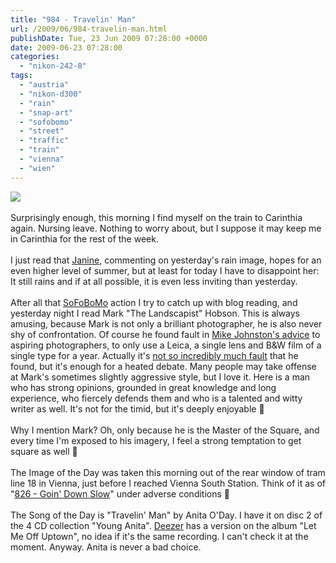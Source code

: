 ```yaml
---
title: "984 - Travelin' Man"
url: /2009/06/984-travelin-man.html
publishDate: Tue, 23 Jun 2009 07:28:00 +0000
date: 2009-06-23 07:28:00
categories: 
  - "nikon-242-8"
tags: 
  - "austria"
  - "nikon-d300"
  - "rain"
  - "snap-art"
  - "sofobomo"
  - "street"
  - "traffic"
  - "train"
  - "vienna"
  - "wien"
---
```

<a href="https://d25zfm9zpd7gm5.cloudfront.net/1200x1200/2009/20090623_080603_ps.jpg" target="_blank"><img src="https://d25zfm9zpd7gm5.cloudfront.net/0600x0600/2009/20090623_080603_ps.jpg"/></a><br/><br/>Surprisingly enough, this morning I find myself on the train to Carinthia again. Nursing leave. Nothing to worry about, but I suppose it may keep me in Carinthia for the rest of the week.<br/><br/>I just read that <a href="http://1-photo-a-day.blogspot.com/" target="_blank">Janine</a>, commenting on yesterday's rain image, hopes for an even higher level of summer, but at least for today I have to disappoint her: It still rains and if at all possible, it is even less inviting than yesterday.<br/><br/>After all that <a href="http://www.sofobomo.org/" target="_blank">SoFoBoMo</a> action I try to catch up with blog reading, and yesterday night I read Mark "The Landscapist" Hobson. This is always amusing, because Mark is not only a brilliant photographer, he is also never shy of confrontation. Of course he found fault in <a href="http://theonlinephotographer.typepad.com/the_online_photographer/2009/05/a-leica-year.html" target="_blank">Mike Johnston's advice</a> to aspiring photographers, to only use a Leica, a single lens and B&amp;W film of a single type for a year. Actually it's <a href="http://landscapist.squarespace.com/journal/2009/5/29/hardscapes-4-if-you-want-to-grow-apples-plant-apples-seeds-n.html" target="_blank">not so incredibly much fault</a> that he found, but it's enough for a heated debate. Many people may take offense at Mark's sometimes slightly aggressive style, but I love it. Here is a man who has strong opinions, grounded in great knowledge and long experience, who fiercely defends them and who is a talented and witty writer as well. It's not for the timid, but it's deeply enjoyable 🙂<br/><br/>Why I mention Mark? Oh, only because he is the Master of the Square, and every time I'm exposed to his imagery, I feel a strong temptation to get square as well 🙂<br/><br/> The Image of the Day was taken this morning out of the rear window of tram line 18 in Vienna, just before I reached Vienna South Station. Think of it as of "<a href="/2009/01/826-goin-down-slow.html">826 - Goin' Down Slow</a>" under adverse conditions 🙂<br/><br/>The Song of the Day is "Travelin' Man" by Anita O'Day. I have it on disc 2 of the 4 CD collection "Young Anita". <a href="http://www.deezer.com/#music/album/342256" target="_blank">Deezer</a> has a version on the album "Let Me Off Uptown", no idea if it's the same recording. I can't check it at the moment. Anyway. Anita is never a bad choice.
